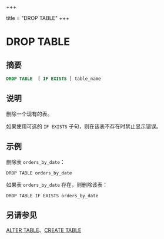 +++

title = "DROP TABLE"
+++

# DROP TABLE

## 摘要

``` sql
DROP TABLE  [ IF EXISTS ] table_name
```

## 说明

删除一个现有的表。

如果使用可选的 `IF EXISTS` 子句，则在该表不存在时禁止显示错误。

## 示例

删除表 `orders_by_date`：

    DROP TABLE orders_by_date

如果表 `orders_by_date` 存在，则删除该表：

    DROP TABLE IF EXISTS orders_by_date

## 另请参见

[ALTER TABLE](./alter-table.html)、[CREATE TABLE](./create-table.html)